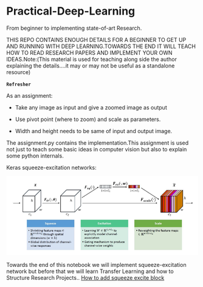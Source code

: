 # Practical-Deep-Learning
From beginner to implementing state-of-art Research.

THIS REPO CONTAINS ENOUGH DETAILS FOR A BEGINNER TO GET UP AND RUNNING WITH DEEP LEARNING.TOWARDS THE END IT WILL TEACH HOW TO READ RESEARCH PAPERS AND IMPLEMENT YOUR OWN IDEAS.Note:(This material is used for teaching along side the author explaining the details....it may or may not be useful as a standalone resource)

**`Refresher`**

As an assignment:

* Take any image as input and give a zoomed image as output

* Use pivot point (where to zoom) and scale as parameters.

* Width and height needs to be same of input and output image.

The assignment.py contains the implementation.This assignment is used not just to teach some basic ideas in computer vision but also to explain some python internals.

Keras squeeze-excitation networks:

![squeeze excite block](https://github.com/vin136/Practical-Deep-Learning-/blob/master/sqex.png)

Towards the end of this notebook we will implement squeeze-excitation network but before that we will learn Transfer Learning and how to Structure Research Projects..
[How to add squeeze excite block]()


